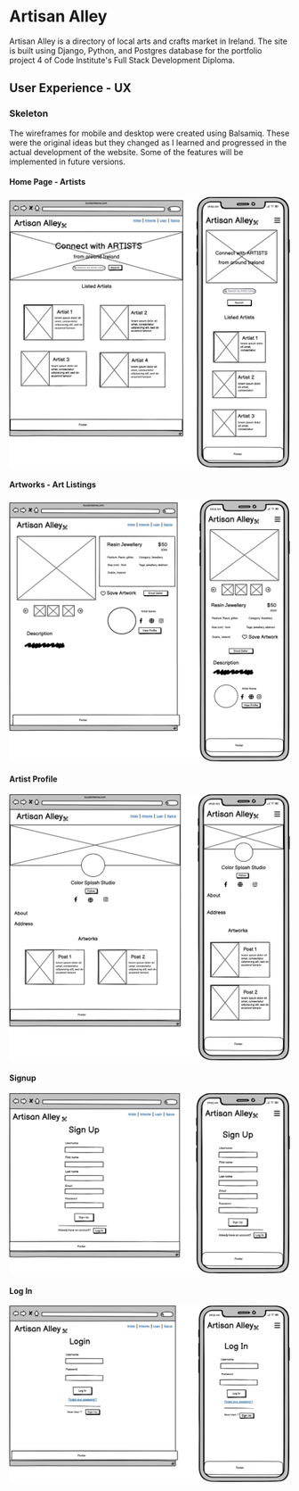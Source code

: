 # Artisan Alley

Artisan Alley is a directory of local arts and crafts market in Ireland. The site is built using Django, Python, and Postgres database for the portfolio project 4 of Code Institute's Full Stack Development Diploma.

## User Experience - UX

### Skeleton

The wireframes for mobile and desktop were created using Balsamiq. These were the original ideas but they changed as I learned and progressed in the actual development of the website. Some of the features will be implemented in future versions.

#### Home Page - Artists

![Artists](./assets/readme-images/artistsPage.png)

#### Artworks - Art Listings

![Art Listings](./assets/readme-images/artListingsPage.png)

#### Artist Profile

![Artist Profile](./assets/readme-images/artistProfilePage.png)

#### Signup

![Signup](./assets/readme-images/signupPage.png)

#### Log In

![Log In](./assets/readme-images/loginPage.png)
